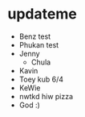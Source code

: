 # updateme

- Benz test
- Phukan test
- Jenny 
  - Chula
- Kavin
- Toey kub 6/4
- KeWie
- nwtkd hiw pizza
- God :)
